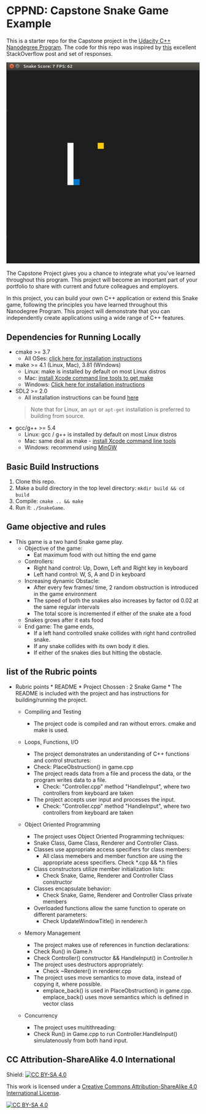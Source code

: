 # CPPND: Capstone Snake Game Example

This is a starter repo for the Capstone project in the [Udacity C++ Nanodegree Program](https://www.udacity.com/course/c-plus-plus-nanodegree--nd213). The code for this repo was inspired by [this](https://codereview.stackexchange.com/questions/212296/snake-game-in-c-with-sdl) excellent StackOverflow post and set of responses.

<img src="snake_game.gif"/>

The Capstone Project gives you a chance to integrate what you've learned throughout this program. This project will become an important part of your portfolio to share with current and future colleagues and employers.

In this project, you can build your own C++ application or extend this Snake game, following the principles you have learned throughout this Nanodegree Program. This project will demonstrate that you can independently create applications using a wide range of C++ features.

## Dependencies for Running Locally
* cmake >= 3.7
  * All OSes: [click here for installation instructions](https://cmake.org/install/)
* make >= 4.1 (Linux, Mac), 3.81 (Windows)
  * Linux: make is installed by default on most Linux distros
  * Mac: [install Xcode command line tools to get make](https://developer.apple.com/xcode/features/)
  * Windows: [Click here for installation instructions](http://gnuwin32.sourceforge.net/packages/make.htm)
* SDL2 >= 2.0
  * All installation instructions can be found [here](https://wiki.libsdl.org/Installation)
  >Note that for Linux, an `apt` or `apt-get` installation is preferred to building from source. 
* gcc/g++ >= 5.4
  * Linux: gcc / g++ is installed by default on most Linux distros
  * Mac: same deal as make - [install Xcode command line tools](https://developer.apple.com/xcode/features/)
  * Windows: recommend using [MinGW](http://www.mingw.org/)

## Basic Build Instructions

1. Clone this repo.
2. Make a build directory in the top level directory: `mkdir build && cd build`
3. Compile: `cmake .. && make`
4. Run it: `./SnakeGame`.

## Game objective and rules
* This game is a two hand Snake game play.
  * Objective of the game: 
    * Eat maximum food with out hitting the end game
  * Controllers: 
    * Right hand control: Up, Down, Left and Right key in keyboard
    * Left hand control: W, S, A and D in keyboard 
  * Increasing dynamic Obstacle: 
    * After every few frames/ time, 2 random obstruction is introduced in the game environment
    * The speed of both the snakes also increases by factor od 0.02 at the same regular intervals
	* The total score is incremented if either of the snake ate a food
  * Snakes grows after it eats food
  * End game: The game ends, 
    * If a left hand controlled snake collides with right hand controlled snake.
    * If any snake collides with its own body it dies.
    * If either of the snakes dies but hitting the obstacle.
    

## list of the Rubric points 
* Rubric points
	  * README
    	* Project Chossen : 2 Snake Game
        * The README is included with the project and has instructions for building/running the project.

    * Compiling and Testing
    	* The project code is compiled and ran without errors. cmake and make is used.

    * Loops, Functions, I/O
    	* The project demonstrates an understanding of C++ functions and control structures:
        * Check: PlaceObstruction() in game.cpp 
      * The project reads data from a file and process the data, or the program writes data to a file.
        * Check: "Controller.cpp" method "HandleInput", where two controllers from keyboard are taken
      * The project accepts user input and processes the input.
        * Check: "Controller.cpp" method "HandleInput", where two controllers from keyboard are taken

    * Object Oriented Programming
    	* The project uses Object Oriented Programming techniques:
        * Snake Class, Game Class, Renderer and Controller Class.
      * Classes use appropriate access specifiers for class members: 
        * All class memebers and member function are using the appropriate acess specifiers. Check *.cpp && *.h files
      * Class constructors utilize member initialization lists:
        * Check Snake, Game, Renderer and Controller Class constructor
      * Classes encapsulate behavior: 
        * Check Snake, Game, Renderer and Controller Class private members
      * Overloaded functions allow the same function to operate on different parameters:
        * Check UpdateWindowTitle() in renderer.h 

    * Memory Management
    	* The project makes use of references in function declarations: 
        * Check Run() in Game.h 
        * Check Controller() constructor && HandleInput() in Controller.h
      * The project uses destructors appropriately:
        * Check ~Renderer() in renderer.cpp
      * The project uses move semantics to move data, instead of copying it, where possible.
        * emplace_back() is used in PlaceObstruction() in game.cpp. emplace_back() uses move semantics which is defined in vector class
    
    * Concurrency
    	* The project uses multithreading: 
        * Check Run() in Game.cpp to run Controller.HandleInput() simulatenously from both hand input.


## CC Attribution-ShareAlike 4.0 International


Shield: [![CC BY-SA 4.0][cc-by-sa-shield]][cc-by-sa]

This work is licensed under a
[Creative Commons Attribution-ShareAlike 4.0 International License][cc-by-sa].

[![CC BY-SA 4.0][cc-by-sa-image]][cc-by-sa]

[cc-by-sa]: http://creativecommons.org/licenses/by-sa/4.0/
[cc-by-sa-image]: https://licensebuttons.net/l/by-sa/4.0/88x31.png
[cc-by-sa-shield]: https://img.shields.io/badge/License-CC%20BY--SA%204.0-lightgrey.svg
